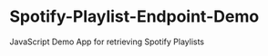 Spotify-Playlist-Endpoint-Demo
==============================

JavaScript Demo App for retrieving Spotify Playlists
